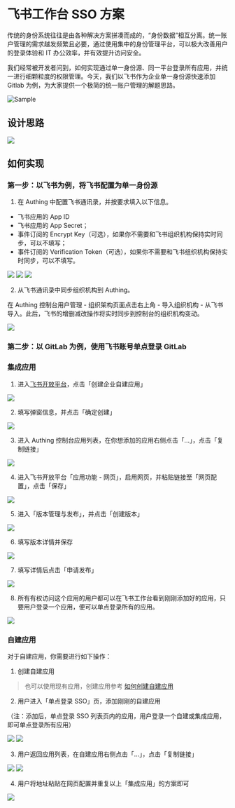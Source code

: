 # 飞书工作台 SSO 方案

<LastUpdated/>

传统的身份系统往往是由各种解决方案拼凑而成的，“身份数据”相互分离。统一账户管理的需求越发频繁且必要，通过使用集中的身份管理平台，可以极大改善用户的登录体验和 IT 办公效率，并有效提升访问安全。

我们经常被开发者问到，如何实现通过单一身份源、同一平台登录所有应用，并统一进行细颗粒度的权限管理。今天，我们以飞书作为企业单一身份源快速添加 Gitlab 为例，为大家提供一个极简的统一账户管理的解题思路。

![Sample](./images/lark-sso-1.gif)

## 设计思路

<img src="./images/lark-sso-15.jpeg" class="medium-zoom-image" >

## 如何实现

### 第一步：以飞书为例，将飞书配置为单一身份源

1. 在 Authing 中配置飞书通讯录，并按要求填入以下信息。

- 飞书应用的 App ID
- 飞书应用的 App Secret；
- 事件订阅的 Encrypt Key（可选），如果你不需要和飞书组织机构保持实时同步，可以不填写；
- 事件订阅的 Verification Token（可选），如果你不需要和飞书组织机构保持实时同步，可以不填写。

<img src="./images/feishu_01.png" class="medium-zoom-image" />
<img src="./images/feishu_02.png" class="medium-zoom-image" />
<img src="./images/feishu_03.png" class="medium-zoom-image" />

2. 从飞书通讯录中同步组织机构到 Authing。

在 Authing 控制台用户管理 - 组织架构页面点击右上角 - 导入组织机构 - 从飞书导入。此后，飞书的增删减改操作将实时同步到控制台的组织机构变动。

<img src="./images/lark-sso-17.png" class="medium-zoom-image" />

### 第二步：以 GitLab 为例，使用飞书账号单点登录 GitLab

### 集成应用

1. 进入[飞书开放平台](https://open.feishu.cn/app)，点击「创建企业自建应用」

<img src="./images/lark-sso-1.jpeg" class="medium-zoom-image" />

2. 填写弹窗信息，并点击「确定创建」

<img src="./images/lark-sso-2.png" class="medium-zoom-image" >

3. 进入 Authing 控制台应用列表，在你想添加的应用右侧点击「...」，点击「复制链接」

<img src="./images/lark-sso-3.png" class="medium-zoom-image" >

4. 进入飞书开放平台「应用功能 - 网页」，启用网页，并粘贴链接至「网页配置」，点击「保存」

<img src="./images/lark-sso-5.png" class="medium-zoom-image" >

5. 进入「版本管理与发布」，并点击「创建版本」

<img src="./images/lark-sso-6.png" class="medium-zoom-image" >

6. 填写版本详情并保存

<img src="./images/lark-sso-7.png" class="medium-zoom-image" >

7. 填写详情后点击「申请发布」

<img src="./images/lark-sso-8.png" class="medium-zoom-image" >

8. 所有有权访问这个应用的用户都可以在飞书工作台看到刚刚添加好的应用，只要用户登录一个应用，便可以单点登录所有的应用。

<img src="./images/lark-sso-9.png" class="medium-zoom-image" >

### 自建应用

对于自建应用，你需要进行如下操作：

1. 创建自建应用

> 也可以使用现有应用，创建应用参考 [如何创建自建应用](/guides/app-new/create-app/create-app.md)

2. 用户进入「单点登录 SSO」页，添加刚刚的自建应用

（注：添加后，单点登录 SSO 列表页内的应用，用户登录一个自建或集成应用，即可单点登录所有应用）

<img src="./images/feishu_04.png" class="medium-zoom-image" >
<img src="./images/feishu_05.png" class="medium-zoom-image" >

3. 用户返回应用列表，在自建应用右侧点击「...」，点击「复制链接」

<img src="./images/feishu_06.png" class="medium-zoom-image" >
<img src="./images/feishu_07.png" class="medium-zoom-image" >

4. 用户将地址粘贴在网页配置并重复以上「集成应用」的方案即可

<img src="./images/lark-sso-14.png" class="medium-zoom-image" >
